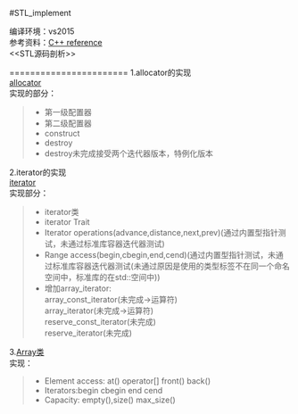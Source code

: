 #STL_implement

编译环境：vs2015 <br>
参考资料：[C++ reference](http://en.cppreference.com/w/)<br>
          \<\<STL源码剖析\>\><br>

=======================
1.allocator的实现<br>
[allocator](https://github.com/scottdwdwdw/STL_implement/tree/master/allocator)<br>
实现的部分：<br>
>* 第一级配置器<br>
>* 第二级配置器<br>
>* construct<br>
>* destroy<br>
>* destroy未完成接受两个迭代器版本，特例化版本<br>

2.iterator的实现<br>
[iterator](https://github.com/scottdwdwdw/STL_implement/tree/master/iterator)<br>
实现部分：<br>
>* iterator类<br>
>* iterator Trait<br>
>* Iterator operations(advance,distance,next,prev)(通过内置型指针测试，未通过标准库容器迭代器测试)<br>
>* Range access(begin,cbegin,end,cend)(通过内置型指针测试，未通过标准库容器迭代器测试(未通过原因是使用的类型标签不在同一个命名空间中，标准库的在std::空间中))<br>
>* 增加array_iterator:<br>
          array_const_iterator(未完成->运算符)<br>
          array_iterator(未完成->运算符)<br>
          reserve_const_iterator(未完成)<br>
          reserve_iterator(未完成)<br>

3.[Array类](https://github.com/scottdwdwdw/STL_implement/tree/master/array)<br>
实现：<br>
>* Element access: at()  operator[]  front() back() <br>
>* Iterators:begin   cbegin end  cend  <br>
>* Capacity: empty(),size() max_size()


